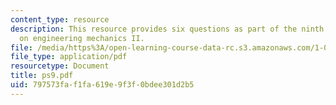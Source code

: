 ```yaml
---
content_type: resource
description: This resource provides six questions as part of the ninth problem set
  on engineering mechanics II.
file: /media/https%3A/open-learning-course-data-rc.s3.amazonaws.com/1-060-engineering-mechanics-ii-spring-2006/797573faf1fa619e9f3f0bdee301d2b5_ps9.pdf
file_type: application/pdf
resourcetype: Document
title: ps9.pdf
uid: 797573fa-f1fa-619e-9f3f-0bdee301d2b5
---
```

